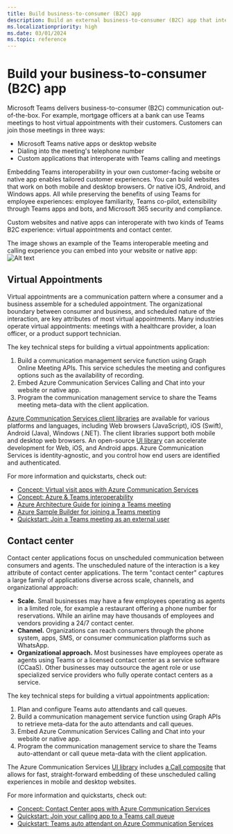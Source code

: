 ```yaml
---
title: Build business-to-consumer (B2C) app
description: Build an external business-to-consumer (B2C) app that interoperates with Teams.
ms.localizationpriority: high
ms.date: 03/01/2024
ms.topic: reference
---
```


# Build your business-to-consumer (B2C) app

Microsoft Teams delivers business-to-consumer (B2C) communication out-of-the-box. For example, mortgage officers at a bank can use Teams meetings to host virtual appointments with their customers. Customers can join those meetings in three ways:

- Microsoft Teams native apps or desktop website
- Dialing into the meeting's telephone number
- Custom applications that interoperate with Teams calling and meetings

Embedding Teams interoperability in your own customer-facing website or native app enables tailored customer experiences. You can build websites that work on both mobile and desktop browsers. Or native iOS, Android, and Windows apps. All while preserving the benefits of using Teams for employee experiences: employee familiarity, Teams co-pilot, extensibility through Teams apps and bots, and Microsoft 365 security and compliance.

Custom websites and native apps can interoperate with two kinds of Teams B2C experience: virtual appointments and contact center.

The image shows an example of the Teams interoperable meeting and calling experience you can embed into your website or native app:
![Alt text](https://azure.github.io/communication-ui-library/images/call-with-chat-composite-hero.png "Screenshot of the meeting and calling experiences you can embed in your own app or website")


## Virtual Appointments

Virtual appointments are a communication pattern where a consumer and a business assemble for a scheduled appointment. The organizational boundary between consumer and business, and scheduled nature of the interaction, are key attributes of most virtual appointments. Many industries operate virtual appointments: meetings with a healthcare provider, a loan officer, or a product support technician.

The key technical steps for building a virtual appointments application:

1. Build a communication management service function using Graph Online Meeting APIs. This service schedules the meeting and configures options such as the availability of recording.
2. Embed Azure Communication Services Calling and Chat into your website or native app.
3. Program the communication management service to share the Teams meeting meta-data with the client application.

[Azure Communication Services client libraries](../../../azure/communication-services/concepts/sdk-options) are available for various platforms and languages, including Web browsers (JavaScript), iOS (Swift), Android (Java), Windows (.NET). The client libraries support both mobile and desktop web browsers. An open-source [UI library](../../../azure/communication-services/concepts/ui-library/ui-library-overview) can accelerate development for Web, iOS, and Android apps. Azure Communication Services is identity-agnostic, and you control how end users are identified and authenticated.

For more information and quickstarts, check out:

- [Concept: Virtual visit apps with Azure Communication Services](../../../azure/communication-services/tutorials/virtual-visits.md)
- [Concept: Azure & Teams interoperability](https://learn.microsoft.com/azure/communication-services/concepts/interop/guest/overview)
- [Azure Architecture Guide for joining a Teams meeting](https://learn.microsoft.com/azure/architecture/guide/mobile/azure-communication-services-architecture#microsoft-365-and-teams)
- [Azure Sample Builder for joining a Teams meeting](https://aka.ms/acs-sample-builder)
- [Quickstart: Join a Teams meeting as an external user](https://learn.microsoft.com/azure/communication-services/quickstarts/voice-video-calling/get-started-teams-interop?pivots=platform-android)

## Contact center

Contact center applications focus on unscheduled communication between consumers and agents. The unscheduled nature of the interaction is a key attribute of contact center applications. The term "contact center" captures a large family of applications diverse across scale, channels, and organizational approach:

- **Scale.** Small businesses may have a few employees operating as agents in a limited role, for example a restaurant offering a phone number for reservations. While an airline may have thousands of employees and vendors providing a 24/7 contact center.
- **Channel.** Organizations can reach consumers through the phone system, apps, SMS, or consumer communication platforms such as WhatsApp.
- **Organizational approach.** Most businesses have employees operate as agents using Teams or a licensed contact center as a service software (CCaaS). Other businesses may outsource the agent role or use specialized service providers who fully operate contact centers as a service.

The key technical steps for building a virtual appointments application:

1. Plan and configure Teams auto attendants and call queues.
2. Build a communication management service function using Graph APIs to retrieve meta-data for the auto attendants and call queues.
3. Embed Azure Communication Services Calling and Chat into your website or native app.
4. Program the communication management service to share the Teams auto-attendant or call queue meta-data with the client application.

The Azure Communication Services [UI library](https://learn.microsoft.com/azure/communication-services/concepts/ui-library/ui-library-overview) includes [a Call composite](https://azure.github.io/communication-ui-library/?path=/docs/composites-call-basicexample--basic-example) that allows for fast, straight-forward embedding of these unscheduled calling experiences in mobile and desktop websites.

For more information and quickstarts, check out:

- [Concept: Contact Center apps with Azure Communication Services](https://learn.microsoft.com/azure/communication-services/tutorials/contact-center)
- [Quickstart: Join your calling app to a Teams call queue](https://learn.microsoft.com/azure/communication-services/quickstarts/voice-video-calling/get-started-teams-call-queue)
- [Quickstart: Teams auto attendant on Azure Communication Services](https://learn.microsoft.com/azure/communication-services/quickstarts/voice-video-calling/get-started-teams-auto-attendant)
